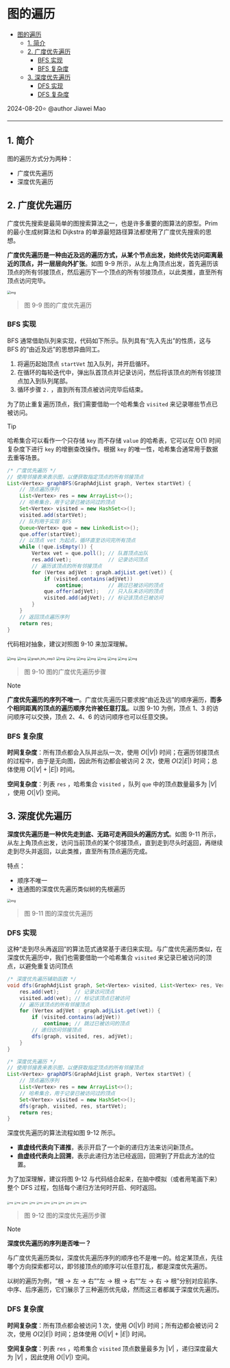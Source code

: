 # 图的遍历

- [图的遍历](#图的遍历)
  - [1. 简介](#1-简介)
  - [2. 广度优先遍历](#2-广度优先遍历)
    - [BFS 实现](#bfs-实现)
    - [BFS 复杂度](#bfs-复杂度)
  - [3. 深度优先遍历](#3-深度优先遍历)
    - [DFS 实现](#dfs-实现)
    - [DFS 复杂度](#dfs-复杂度)

2024-08-20⭐
@author Jiawei Mao
***

## 1. 简介

图的遍历方式分为两种：

- 广度优先遍历
- 深度优先遍历

## 2. 广度优先遍历

广度优先搜索是最简单的图搜索算法之一，也是许多重要的图算法的原型。Prim 的最小生成树算法和 Dijkstra 的单源最短路径算法都使用了广度优先搜索的思想。

**广度优先遍历是一种由近及远的遍历方式，从某个节点出发，始终优先访问距离最近的顶点，并一层层向外扩张**。如图 9-9 所示，从左上角顶点出发，首先遍历该顶点的所有邻接顶点，然后遍历下一个顶点的所有邻接顶点，以此类推，直至所有顶点访问完毕。

<img src="./images/graph_bfs.png" alt="img" style="zoom: 50%;" />

> 图 9-9  图的广度优先遍历

### BFS 实现

BFS 通常借助队列来实现，代码如下所示。队列具有“先入先出”的性质，这与 BFS 的“由近及远”的思想异曲同工。

1. 将遍历起始顶点 `startVet` 加入队列，并开启循环。
2. 在循环的每轮迭代中，弹出队首顶点并记录访问，然后将该顶点的所有邻接顶点加入到队列尾部。
3. 循环步骤 `2.` ，直到所有顶点被访问完毕后结束。

为了防止重复遍历顶点，我们需要借助一个哈希集合 `visited` 来记录哪些节点已被访问。

> [!TIP]
>
> 哈希集合可以看作一个只存储 `key` 而不存储 `value` 的哈希表，它可以在 O(1) 时间复杂度下进行 `key` 的增删查改操作。根据 `key` 的唯一性，哈希集合通常用于数据去重等场景。

```java
/* 广度优先遍历 */
// 使用邻接表来表示图，以便获取指定顶点的所有邻接顶点
List<Vertex> graphBFS(GraphAdjList graph, Vertex startVet) {
    // 顶点遍历序列
    List<Vertex> res = new ArrayList<>();
    // 哈希集合，用于记录已被访问过的顶点
    Set<Vertex> visited = new HashSet<>();
    visited.add(startVet);
    // 队列用于实现 BFS
    Queue<Vertex> que = new LinkedList<>();
    que.offer(startVet);
    // 以顶点 vet 为起点，循环直至访问完所有顶点
    while (!que.isEmpty()) {
        Vertex vet = que.poll(); // 队首顶点出队
        res.add(vet);            // 记录访问顶点
        // 遍历该顶点的所有邻接顶点
        for (Vertex adjVet : graph.adjList.get(vet)) {
            if (visited.contains(adjVet))
                continue;        // 跳过已被访问的顶点
            que.offer(adjVet);   // 只入队未访问的顶点
            visited.add(adjVet); // 标记该顶点已被访问
        }
    }
    // 返回顶点遍历序列
    return res;
}
```

代码相对抽象，建议对照图 9-10 来加深理解。

<img src="./images/graph_bfs_step1.png" alt="img" style="zoom:50%;" />

<img src="./images/graph_bfs_step2.png" alt="img" style="zoom:50%;" />

<img src="./images/graph_bfs_step3.png" alt="graph_bfs_step3" style="zoom:50%;" />

<img src="./images/graph_bfs_step4.png" alt="img" style="zoom:50%;" />

<img src="./images/graph_bfs_step5.png" alt="img" style="zoom:50%;" />

<img src="./images/graph_bfs_step6.png" alt="img" style="zoom:50%;" />

<img src="./images/graph_bfs_step7.png" alt="img" style="zoom:50%;" />

<img src="./images/graph_bfs_step8.png" alt="img" style="zoom:50%;" />

<img src="./images/graph_bfs_step9.png" alt="img" style="zoom:50%;" />

<img src="./images/graph_bfs_step10.png" alt="img" style="zoom:50%;" />

<img src="./images/graph_bfs_step11.png" alt="img" style="zoom:50%;" />

> 图 9-10  图的广度优先遍历步骤

> [!NOTE]
>
> **广度优先遍历的序列不唯一**。广度优先遍历只要求按“由近及远”的顺序遍历，**而多个相同距离的顶点的遍历顺序允许被任意打乱**。以图 9-10 为例，顶点 1、3 的访问顺序可以交换，顶点 2、4、6 的访问顺序也可以任意交换。

### BFS 复杂度

**时间复杂度**：所有顶点都会入队并出队一次，使用 $O(|V|)$ 时间；在遍历邻接顶点的过程中，由于是无向图，因此所有边都会被访问 2 次，使用 $O(2|E|)$ 时间；总体使用 $O(|V|+|E|)$ 时间。

**空间复杂度**：列表 `res` ，哈希集合 `visited` ，队列 `que` 中的顶点数量最多为 $|V|$ ，使用 $O(|V|)$ 空间。

## 3. 深度优先遍历

**深度优先遍历是一种优先走到底、无路可走再回头的遍历方式**。如图 9-11 所示，从左上角顶点出发，访问当前顶点的某个邻接顶点，直到走到尽头时返回，再继续走到尽头并返回，以此类推，直至所有顶点遍历完成。

特点：

- 顺序不唯一
- 连通图的深度优先遍历类似树的先根遍历

<img src="./images/graph_dfs.png" alt="img" style="zoom:50%;" />

> 图 9-11  图的深度优先遍历

### DFS 实现

这种“走到尽头再返回”的算法范式通常基于递归来实现。与广度优先遍历类似，在深度优先遍历中，我们也需要借助一个哈希集合 `visited` 来记录已被访问的顶点，以避免重复访问顶点

```java
/* 深度优先遍历辅助函数 */
void dfs(GraphAdjList graph, Set<Vertex> visited, List<Vertex> res, Vertex vet) {
    res.add(vet);     // 记录访问顶点
    visited.add(vet); // 标记该顶点已被访问
    // 遍历该顶点的所有邻接顶点
    for (Vertex adjVet : graph.adjList.get(vet)) {
        if (visited.contains(adjVet))
            continue; // 跳过已被访问的顶点
        // 递归访问邻接顶点
        dfs(graph, visited, res, adjVet);
    }
}

/* 深度优先遍历 */
// 使用邻接表来表示图，以便获取指定顶点的所有邻接顶点
List<Vertex> graphDFS(GraphAdjList graph, Vertex startVet) {
    // 顶点遍历序列
    List<Vertex> res = new ArrayList<>();
    // 哈希集合，用于记录已被访问过的顶点
    Set<Vertex> visited = new HashSet<>();
    dfs(graph, visited, res, startVet);
    return res;
}
```

深度优先遍历的算法流程如图 9-12 所示。

- **直虚线代表向下递推**，表示开启了一个新的递归方法来访问新顶点。
- **曲虚线代表向上回溯**，表示此递归方法已经返回，回溯到了开启此方法的位置。

为了加深理解，建议将图 9-12 与代码结合起来，在脑中模拟（或者用笔画下来）整个 DFS 过程，包括每个递归方法何时开启、何时返回。

<img src="./images/graph_dfs_step1.png" alt="img" style="zoom: 33%;" />

<img src="./images/graph_dfs_step2.png" alt="img" style="zoom: 33%;" />

<img src="./images/graph_dfs_step3.png" alt="img" style="zoom: 33%;" />

<img src="./images/graph_dfs_step4.png" alt="img" style="zoom: 33%;" />

<img src="./images/graph_dfs_step5.png" alt="img" style="zoom: 33%;" />

<img src="./images/graph_dfs_step6.png" alt="img" style="zoom: 33%;" />

<img src="./images/graph_dfs_step7.png" alt="img" style="zoom: 33%;" />

<img src="./images/graph_dfs_step8.png" alt="img" style="zoom: 33%;" />

<img src="./images/graph_dfs_step9.png" alt="img" style="zoom: 33%;" />

<img src="./images/graph_dfs_step10.png" alt="img" style="zoom: 33%;" />

<img src="./images/graph_dfs_step11.png" alt="img" style="zoom: 33%;" />

> 图 9-12  图的深度优先遍历步骤

> [!NOTE]
>
> **深度优先遍历的序列是否唯一？**
>
> 与广度优先遍历类似，深度优先遍历序列的顺序也不是唯一的。给定某顶点，先往哪个方向探索都可以，即邻接顶点的顺序可以任意打乱，都是深度优先遍历。
>
> 以树的遍历为例，“根 → 左 → 右”“左 → 根 → 右”“左 → 右 → 根”分别对应前序、中序、后序遍历，它们展示了三种遍历优先级，然而这三者都属于深度优先遍历。

### DFS 复杂度

**时间复杂度**：所有顶点都会被访问 1 次，使用 $O(|V|$) 时间；所有边都会被访问 2 次，使用 $O(2|E|)$ 时间；总体使用 $O(|V|+|E|)$ 时间。

**空间复杂度**：列表 `res` ，哈希集合 `visited` 顶点数量最多为 $|V|$ ，递归深度最大为 $|V|$ ，因此使用 $O(|V|)$ 空间。
